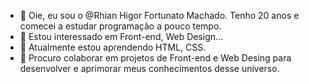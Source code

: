- 👋 Oie, eu sou o @Rhian Higor Fortunato Machado. Tenho 20 anos e comecei a estudar programação a pouco tempo.
- 👀 Estou interessado em Front-end, Web Design...
- 🌱 Atualmente estou aprendendo HTML, CSS.
- 💞️ Procuro colaborar em projetos de Front-end e Web Desing para desenvolver e aprimorar meus conhecimentos desse universo.

<!---
Rhian-H-F-Machado/Rhian-H-F-Machado is a ✨ special ✨ repository because its `README.md` (this file) appears on your GitHub profile.
You can click the Preview link to take a look at your changes.
--->

